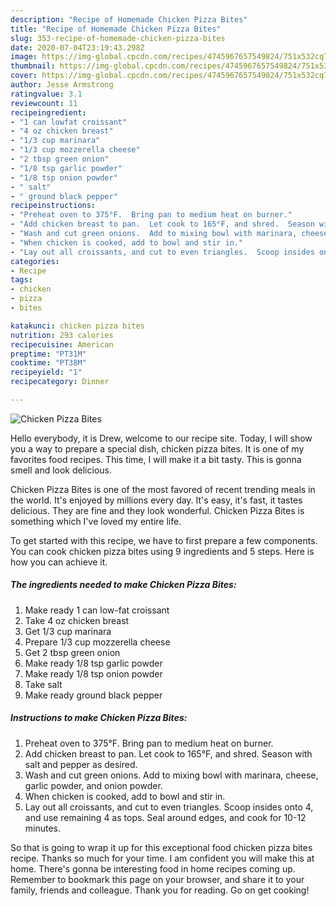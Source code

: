 ```yaml
---
description: "Recipe of Homemade Chicken Pizza Bites"
title: "Recipe of Homemade Chicken Pizza Bites"
slug: 353-recipe-of-homemade-chicken-pizza-bites
date: 2020-07-04T23:19:43.298Z
image: https://img-global.cpcdn.com/recipes/4745967657549824/751x532cq70/chicken-pizza-bites-recipe-main-photo.jpg
thumbnail: https://img-global.cpcdn.com/recipes/4745967657549824/751x532cq70/chicken-pizza-bites-recipe-main-photo.jpg
cover: https://img-global.cpcdn.com/recipes/4745967657549824/751x532cq70/chicken-pizza-bites-recipe-main-photo.jpg
author: Jesse Armstrong
ratingvalue: 3.1
reviewcount: 11
recipeingredient:
- "1 can lowfat croissant"
- "4 oz chicken breast"
- "1/3 cup marinara"
- "1/3 cup mozzerella cheese"
- "2 tbsp green onion"
- "1/8 tsp garlic powder"
- "1/8 tsp onion powder"
- " salt"
- " ground black pepper"
recipeinstructions:
- "Preheat oven to 375°F.  Bring pan to medium heat on burner."
- "Add chicken breast to pan.  Let cook to 165°F, and shred.  Season with salt and pepper as desired."
- "Wash and cut green onions.  Add to mixing bowl with marinara, cheese, garlic powder, and onion powder."
- "When chicken is cooked, add to bowl and stir in."
- "Lay out all croissants, and cut to even triangles.  Scoop insides onto 4, and use remaining 4 as tops.  Seal around edges, and cook for 10-12 minutes."
categories:
- Recipe
tags:
- chicken
- pizza
- bites

katakunci: chicken pizza bites 
nutrition: 293 calories
recipecuisine: American
preptime: "PT31M"
cooktime: "PT38M"
recipeyield: "1"
recipecategory: Dinner

---
```



![Chicken Pizza Bites](https://img-global.cpcdn.com/recipes/4745967657549824/751x532cq70/chicken-pizza-bites-recipe-main-photo.jpg)

Hello everybody, it is Drew, welcome to our recipe site. Today, I will show you a way to prepare a special dish, chicken pizza bites. It is one of my favorites food recipes. This time, I will make it a bit tasty. This is gonna smell and look delicious.

Chicken Pizza Bites is one of the most favored of recent trending meals in the world. It's enjoyed by millions every day. It's easy, it's fast, it tastes delicious. They are fine and they look wonderful. Chicken Pizza Bites is something which I've loved my entire life.




To get started with this recipe, we have to first prepare a few components. You can cook chicken pizza bites using 9 ingredients and 5 steps. Here is how you can achieve it.

<!--inarticleads1-->

##### The ingredients needed to make Chicken Pizza Bites:

1. Make ready 1 can low-fat croissant
1. Take 4 oz chicken breast
1. Get 1/3 cup marinara
1. Prepare 1/3 cup mozzerella cheese
1. Get 2 tbsp green onion
1. Make ready 1/8 tsp garlic powder
1. Make ready 1/8 tsp onion powder
1. Take  salt
1. Make ready  ground black pepper




<!--inarticleads2-->

##### Instructions to make Chicken Pizza Bites:

1. Preheat oven to 375°F.  Bring pan to medium heat on burner.
1. Add chicken breast to pan.  Let cook to 165°F, and shred.  Season with salt and pepper as desired.
1. Wash and cut green onions.  Add to mixing bowl with marinara, cheese, garlic powder, and onion powder.
1. When chicken is cooked, add to bowl and stir in.
1. Lay out all croissants, and cut to even triangles.  Scoop insides onto 4, and use remaining 4 as tops.  Seal around edges, and cook for 10-12 minutes.




So that is going to wrap it up for this exceptional food chicken pizza bites recipe. Thanks so much for your time. I am confident you will make this at home. There's gonna be interesting food in home recipes coming up. Remember to bookmark this page on your browser, and share it to your family, friends and colleague. Thank you for reading. Go on get cooking!
